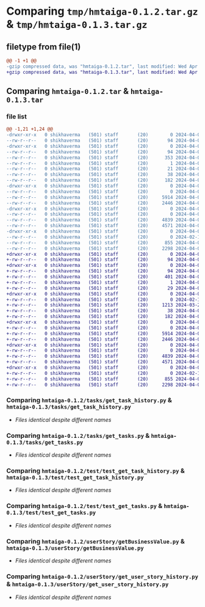 # Comparing `tmp/hmtaiga-0.1.2.tar.gz` & `tmp/hmtaiga-0.1.3.tar.gz`

## filetype from file(1)

```diff
@@ -1 +1 @@
-gzip compressed data, was "hmtaiga-0.1.2.tar", last modified: Wed Apr  3 01:03:52 2024, max compression
+gzip compressed data, was "hmtaiga-0.1.3.tar", last modified: Wed Apr  3 01:23:52 2024, max compression
```

## Comparing `hmtaiga-0.1.2.tar` & `hmtaiga-0.1.3.tar`

### file list

```diff
@@ -1,21 +1,24 @@
-drwxr-xr-x   0 shikhaverma   (501) staff       (20)        0 2024-04-03 01:03:52.554834 hmtaiga-0.1.2/
--rw-r--r--   0 shikhaverma   (501) staff       (20)       94 2024-04-03 01:03:52.554635 hmtaiga-0.1.2/PKG-INFO
-drwxr-xr-x   0 shikhaverma   (501) staff       (20)        0 2024-04-03 01:03:52.554454 hmtaiga-0.1.2/hmtaiga.egg-info/
--rw-r--r--   0 shikhaverma   (501) staff       (20)       94 2024-04-03 01:03:52.000000 hmtaiga-0.1.2/hmtaiga.egg-info/PKG-INFO
--rw-r--r--   0 shikhaverma   (501) staff       (20)      353 2024-04-03 01:03:52.000000 hmtaiga-0.1.2/hmtaiga.egg-info/SOURCES.txt
--rw-r--r--   0 shikhaverma   (501) staff       (20)        1 2024-04-03 01:03:52.000000 hmtaiga-0.1.2/hmtaiga.egg-info/dependency_links.txt
--rw-r--r--   0 shikhaverma   (501) staff       (20)       21 2024-04-03 01:03:52.000000 hmtaiga-0.1.2/hmtaiga.egg-info/top_level.txt
--rw-r--r--   0 shikhaverma   (501) staff       (20)       38 2024-04-03 01:03:52.554869 hmtaiga-0.1.2/setup.cfg
--rw-r--r--   0 shikhaverma   (501) staff       (20)      182 2024-04-03 00:54:03.000000 hmtaiga-0.1.2/setup.py
-drwxr-xr-x   0 shikhaverma   (501) staff       (20)        0 2024-04-03 01:03:52.552969 hmtaiga-0.1.2/tasks/
--rw-r--r--   0 shikhaverma   (501) staff       (20)        0 2024-04-02 22:47:28.000000 hmtaiga-0.1.2/tasks/__init__.py
--rw-r--r--   0 shikhaverma   (501) staff       (20)     5914 2024-04-02 22:47:28.000000 hmtaiga-0.1.2/tasks/get_task_history.py
--rw-r--r--   0 shikhaverma   (501) staff       (20)     2446 2024-04-02 22:47:28.000000 hmtaiga-0.1.2/tasks/get_tasks.py
-drwxr-xr-x   0 shikhaverma   (501) staff       (20)        0 2024-04-03 01:03:52.553642 hmtaiga-0.1.2/test/
--rw-r--r--   0 shikhaverma   (501) staff       (20)        0 2024-04-02 22:47:28.000000 hmtaiga-0.1.2/test/__init__.py
--rw-r--r--   0 shikhaverma   (501) staff       (20)     4839 2024-04-02 22:47:28.000000 hmtaiga-0.1.2/test/test_get_task_history.py
--rw-r--r--   0 shikhaverma   (501) staff       (20)     4571 2024-04-02 22:47:28.000000 hmtaiga-0.1.2/test/test_get_tasks.py
-drwxr-xr-x   0 shikhaverma   (501) staff       (20)        0 2024-04-03 01:03:52.554185 hmtaiga-0.1.2/userStory/
--rw-r--r--   0 shikhaverma   (501) staff       (20)        0 2024-02-12 04:15:32.000000 hmtaiga-0.1.2/userStory/__init__.py
--rw-r--r--   0 shikhaverma   (501) staff       (20)      855 2024-04-02 23:47:16.000000 hmtaiga-0.1.2/userStory/getBusinessValue.py
--rw-r--r--   0 shikhaverma   (501) staff       (20)     2298 2024-04-03 00:53:40.000000 hmtaiga-0.1.2/userStory/get_user_story_history.py
+drwxr-xr-x   0 shikhaverma   (501) staff       (20)        0 2024-04-03 01:23:52.504309 hmtaiga-0.1.3/
+-rw-r--r--   0 shikhaverma   (501) staff       (20)       94 2024-04-03 01:23:52.504132 hmtaiga-0.1.3/PKG-INFO
+drwxr-xr-x   0 shikhaverma   (501) staff       (20)        0 2024-04-03 01:23:52.503957 hmtaiga-0.1.3/hmtaiga.egg-info/
+-rw-r--r--   0 shikhaverma   (501) staff       (20)       94 2024-04-03 01:23:52.000000 hmtaiga-0.1.3/hmtaiga.egg-info/PKG-INFO
+-rw-r--r--   0 shikhaverma   (501) staff       (20)      401 2024-04-03 01:23:52.000000 hmtaiga-0.1.3/hmtaiga.egg-info/SOURCES.txt
+-rw-r--r--   0 shikhaverma   (501) staff       (20)        1 2024-04-03 01:23:52.000000 hmtaiga-0.1.3/hmtaiga.egg-info/dependency_links.txt
+-rw-r--r--   0 shikhaverma   (501) staff       (20)       29 2024-04-03 01:23:52.000000 hmtaiga-0.1.3/hmtaiga.egg-info/top_level.txt
+drwxr-xr-x   0 shikhaverma   (501) staff       (20)        0 2024-04-03 01:23:52.502071 hmtaiga-0.1.3/project/
+-rw-r--r--   0 shikhaverma   (501) staff       (20)        0 2024-02-12 04:15:32.000000 hmtaiga-0.1.3/project/__init__.py
+-rw-r--r--   0 shikhaverma   (501) staff       (20)     1213 2024-03-25 04:07:28.000000 hmtaiga-0.1.3/project/getProjectBySlug.py
+-rw-r--r--   0 shikhaverma   (501) staff       (20)       38 2024-04-03 01:23:52.504343 hmtaiga-0.1.3/setup.cfg
+-rw-r--r--   0 shikhaverma   (501) staff       (20)      182 2024-04-03 01:23:25.000000 hmtaiga-0.1.3/setup.py
+drwxr-xr-x   0 shikhaverma   (501) staff       (20)        0 2024-04-03 01:23:52.502727 hmtaiga-0.1.3/tasks/
+-rw-r--r--   0 shikhaverma   (501) staff       (20)        0 2024-04-03 01:18:30.000000 hmtaiga-0.1.3/tasks/__init__.py
+-rw-r--r--   0 shikhaverma   (501) staff       (20)     5914 2024-04-03 01:18:30.000000 hmtaiga-0.1.3/tasks/get_task_history.py
+-rw-r--r--   0 shikhaverma   (501) staff       (20)     2446 2024-04-03 01:18:30.000000 hmtaiga-0.1.3/tasks/get_tasks.py
+drwxr-xr-x   0 shikhaverma   (501) staff       (20)        0 2024-04-03 01:23:52.503244 hmtaiga-0.1.3/test/
+-rw-r--r--   0 shikhaverma   (501) staff       (20)        0 2024-04-03 01:18:30.000000 hmtaiga-0.1.3/test/__init__.py
+-rw-r--r--   0 shikhaverma   (501) staff       (20)     4839 2024-04-03 01:18:30.000000 hmtaiga-0.1.3/test/test_get_task_history.py
+-rw-r--r--   0 shikhaverma   (501) staff       (20)     4571 2024-04-03 01:18:30.000000 hmtaiga-0.1.3/test/test_get_tasks.py
+drwxr-xr-x   0 shikhaverma   (501) staff       (20)        0 2024-04-03 01:23:52.503624 hmtaiga-0.1.3/userStory/
+-rw-r--r--   0 shikhaverma   (501) staff       (20)        0 2024-02-12 04:15:32.000000 hmtaiga-0.1.3/userStory/__init__.py
+-rw-r--r--   0 shikhaverma   (501) staff       (20)      855 2024-04-03 01:18:30.000000 hmtaiga-0.1.3/userStory/getBusinessValue.py
+-rw-r--r--   0 shikhaverma   (501) staff       (20)     2298 2024-04-03 01:18:30.000000 hmtaiga-0.1.3/userStory/get_user_story_history.py
```

### Comparing `hmtaiga-0.1.2/tasks/get_task_history.py` & `hmtaiga-0.1.3/tasks/get_task_history.py`

 * *Files identical despite different names*

### Comparing `hmtaiga-0.1.2/tasks/get_tasks.py` & `hmtaiga-0.1.3/tasks/get_tasks.py`

 * *Files identical despite different names*

### Comparing `hmtaiga-0.1.2/test/test_get_task_history.py` & `hmtaiga-0.1.3/test/test_get_task_history.py`

 * *Files identical despite different names*

### Comparing `hmtaiga-0.1.2/test/test_get_tasks.py` & `hmtaiga-0.1.3/test/test_get_tasks.py`

 * *Files identical despite different names*

### Comparing `hmtaiga-0.1.2/userStory/getBusinessValue.py` & `hmtaiga-0.1.3/userStory/getBusinessValue.py`

 * *Files identical despite different names*

### Comparing `hmtaiga-0.1.2/userStory/get_user_story_history.py` & `hmtaiga-0.1.3/userStory/get_user_story_history.py`

 * *Files identical despite different names*

